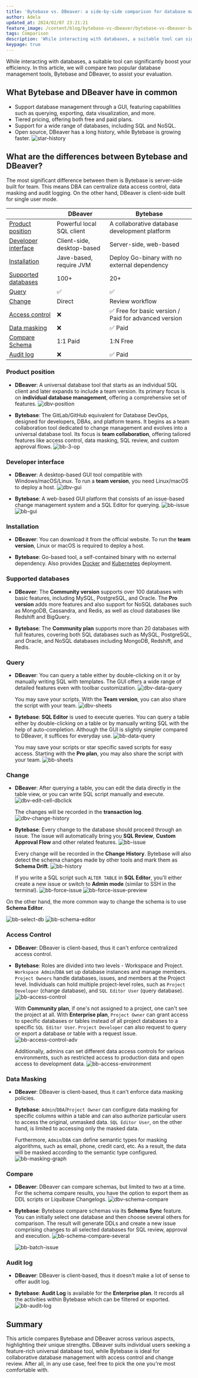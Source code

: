 ```yaml
---
title: 'Bytebase vs. DBeaver: a side-by-side comparison for database management'
author: Adela
updated_at: 2024/02/07 23:21:21
feature_image: /content/blog/bytebase-vs-dbeaver/bytebase-vs-dbeaver-banner.webp
tags: Comparison
description: 'While interacting with databases, a suitable tool can significantly boost your efficiency. In this article, we will compare two popular database management tools, Bytebase and DBeaver, to assist your evaluation.'
keypage: true
---
```


While interacting with databases, a suitable tool can significantly boost your efficiency. In this article, we will compare two popular database management tools, Bytebase and DBeaver, to assist your evaluation.

## What Bytebase and DBeaver have in common

- Support database management through a GUI, featuring capabilities such as querying, exporting, data visualization, and more.
- Tiered pricing, offering both free and paid plans.
- Support for a wide range of databases, including SQL and NoSQL.
- Open source, DBeaver has a long history, while Bytebase is growing faster.
  ![star-history](/content/blog/bytebase-vs-dbeaver/star-history.webp)

## What are the differences between Bytebase and DBeaver?

The most significant difference between them is Bytebase is server-side built for team. This means DBA can centralize data access control,
data masking and audit logging. On the other hand, DBeaver is client-side built for single user mode.

|                                             | DBeaver                    | Bytebase                                              |
| ------------------------------------------- | -------------------------- | ----------------------------------------------------- |
| [Product position](#product-position)       | Powerful local SQL client  | A collaborative database development platform         |
| [Developer interface](#developer-interface) | Client-side, desktop-based | Server-side, web-based                                |
| [Installation](#installation)               | Jave-based, require JVM    | Deploy Go-binary with no external dependency          |
| [Supported databases](#supported-databases) | 100+                       | 20+                                                   |
| [Query](#query)                             | ✅                         | ✅                                                    |
| [Change](#change)                           | Direct                     | Review workflow                                       |
| [Access control](#access-control)           | ❌                         | ✅ Free for basic version / Paid for advanced version |
| [Data masking](#data-masking)               | ❌                         | ✅ Paid                                               |
| [Compare Schema](#compare)                  | 1:1 Paid                   | 1:N Free                                              |
| [Audit log](#audit-log)                     | ❌                         | ✅ Paid                                               |

### Product position

- **DBeaver**: A universal database tool that starts as an individual SQL client and later expands to include a team version. Its primary focus is on **individual database management**, offering a comprehensive set of features.
  ![dbv-position](/content/blog/bytebase-vs-dbeaver/dbv-position.webp)

- **Bytebase**: The GitLab/GitHub equivalent for Database DevOps, designed for developers, DBAs, and platform teams. It begins as a team collaboration tool dedicated to change management and evolves into a universal database tool. Its focus is **team collaboration**, offering tailored features like access control, data masking, SQL review, and custom approval flows.
  ![bb-3-op](/content/blog/bytebase-vs-dbeaver/bb-3-op.webp)

### Developer interface

- **DBeaver**: A desktop-based GUI tool compatible with Windows/macOS/Linux. To run a **team version**, you need Linux/macOS to deploy a host.
  ![dbv-gui](/content/blog/bytebase-vs-dbeaver/dbv-gui.webp)

- **Bytebase**: A web-based GUI platform that consists of an issue-based change management system and a SQL Editor for querying.
  ![bb-issue](/content/blog/bytebase-vs-dbeaver/bb-issue-waiting.webp)
  ![bb-gui](/content/blog/bytebase-vs-dbeaver/bb-gui.webp)

### Installation

- **DBeaver**: You can download it from the official website. To run the **team version**, Linux or macOS is required to deploy a host.

- **Bytebase**: Go-based tool, a self-contained binary with no external dependency. Also provides [Docker](https://docs.bytebase.com/get-started/deploy-with-docker) and [Kubernetes](https://docs.bytebase.com/get-started/deploy-with-kubernetes) deployment.

### Supported databases

- **DBeaver**: The **Community version** supports over 100 databases with basic features, including MySQL, PostgreSQL, and Oracle. The **Pro version** adds more features and also support for NoSQL databases such as MongoDB, Cassandra, and Redis, as well as cloud databases like Redshift and BigQuery.

- **Bytebase**: The **Community plan** supports more than 20 databases with full features, covering both SQL databases such as MySQL, PostgreSQL, and Oracle, and NoSQL databases including MongoDB, Redshift, and Redis.

### Query

- **DBeaver**: You can query a table either by double-clicking on it or by manually writing SQL with templates. The GUI offers a wide range of detailed features even with toolbar customization.
  ![dbv-data-query](/content/blog/bytebase-vs-dbeaver/dbv-data-query.webp)

  You may save your scripts. With the **Team version**, you can also share the script with your team.
  ![dbv-sheets](/content/blog/bytebase-vs-dbeaver/dbv-sheets.webp)

- **Bytebase**: **SQL Editor** is used to execute queries. You can query a table either by double-clicking on a table or by manually writing SQL with the help of auto-completion. Although the GUI is slightly simpler compared to DBeaver, it suffices for everyday use.
  ![bb-data-query](/content/blog/bytebase-vs-dbeaver/bb-data-query.webp)

  You may save your scripts or star specific saved scripts for easy access. Starting with the **Pro plan**, you may also share the script with your team.
  ![bb-sheets](/content/blog/bytebase-vs-dbeaver/bb-sheets.webp)

### Change

- **DBeaver**: After querying a table, you can edit the data directly in the table view, or you can write SQL script manually and execute.
  ![dbv-edit-cell-dbclick](/content/blog/bytebase-vs-dbeaver/dbv-edit-cell-dbclick.webp)

  The changes will be recorded in the **transaction log**.
  ![dbv-change-history](/content/blog/bytebase-vs-dbeaver/dbv-change-history.webp)

- **Bytebase**: Every change to the database should proceed through an issue. The issue will automatically bring you **SQL Review**, **Custom Approval Flow** and other related features.
  ![bb-issue](/content/blog/bytebase-vs-dbeaver/bb-issue-waiting.webp)

  Every change will be recorded in the **Change History**. Bytebase will also detect the schema changes made by other tools and mark them as **Schema Drift**.
  ![bb-history](/content/blog/bytebase-vs-dbeaver/bb-history.webp)

  If you write a SQL script such `ALTER TABLE` in **SQL Editor**, you'll either create a new issue or switch to **Admin mode** (similar to SSH in the terminal).
  ![bb-force-issue](/content/blog/bytebase-vs-dbeaver/bb-force-issue.webp)
  ![bb-force-issue-preview](/content/blog/bytebase-vs-dbeaver/bb-force-issue-preview.webp)

On the other hand, the more common way to change the schema is to use **Schema Editor**.

![bb-select-db](/content/blog/bytebase-vs-dbeaver/bb-select-db.webp)
![bb-schema-editor](/content/blog/bytebase-vs-dbeaver/bb-schema-editor.webp)

### Access Control

- **DBeaver**: DBeaver is client-based, thus it can't enforce centralized access control.

- **Bytebase**: Roles are divided into two levels - Workspace and Project. `Workspace Admin`/`DBA` set up database instances and manage members. `Project Owners` handle databases, issues, and members at the Project level. Individuals can hold multiple project-level roles, such as `Project Developer` (change database), and `SQL Editor User` (query database).
  ![bb-access-control](/content/blog/bytebase-vs-dbeaver/bb-access-control.webp)

  With **Community plan**, if one's not assigned to a project, one can't see the project at all. With **Enterprise plan**, `Project Owner` can grant access to specific databases or tables instead of all project databases to a specific `SQL Editor User`. `Project Developer` can also request to query or export a database or table with a request issue.
  ![bb-access-control-adv](/content/blog/bytebase-vs-dbeaver/bb-access-control-adv.webp)

  Additionally, admins can set different data access controls for various environments, such as restricted access to production data and open access to development data.
  ![bb-access-environment](/content/blog/bytebase-vs-dbeaver/bb-access-control-env.webp)

### Data Masking

- **DBeaver**: DBeaver is client-based, thus it can't enforce data masking policies.

- **Bytebase**: `Admin`/`DBA`/`Project Owner` can configure data masking for specific columns within a table and can also authorize particular users to access the original, unmasked data. `SQL Editor User`, on the other hand, is limited to accessing only the masked data.

  Furthermore, `Admin`/`DBA` can define semantic types for masking algorithms, such as email, phone, credit card, etc. As a result, the data will be masked according to the semantic type configured.
  ![bb-masking-graph](/content/blog/bytebase-vs-dbeaver/bb-masking-graph.webp)

### Compare

- **DBeaver**: DBeaver can compare schemas, but limited to two at a time. For the schema compare results, you have the option to export them as DDL scripts or Liquibase Changelogs.
  ![dbv-schema-compare](/content/blog/bytebase-vs-dbeaver/dbv-schema-compare.webp)

- **Bytebase**: Bytebase compare schemas via its **Schema Sync** feature. You can initially select one database and then choose several others for comparison. The result will generate DDLs and create a new issue comprising changes to all selected databases for SQL review, approval and execution.
  ![bb-schema-compare-several](/content/blog/bytebase-vs-dbeaver/bb-schema-compare-several.webp)

  ![bb-batch-issue](/content/blog/bytebase-vs-dbeaver/bb-batch-issue.webp)

### Audit log

- **DBeaver**: DBeaver is client-based, thus it doesn't make a lot of sense to offer audit log.

- **Bytebase**: **Audit Log** is available for the **Enterprise plan**. It records all the activities within Bytebase which can be filtered or exported.
  ![bb-audit-log](/content/blog/bytebase-vs-dbeaver/bb-audit-log-dropdown.webp)

## Summary

This article compares Bytebase and DBeaver across various aspects, highlighting their unique strengths. DBeaver suits individual users seeking a feature-rich universal database tool, while Bytebase is ideal for collaborative database management with access control and change review. After all, in any use case, feel free to pick the one you're most comfortable with.

